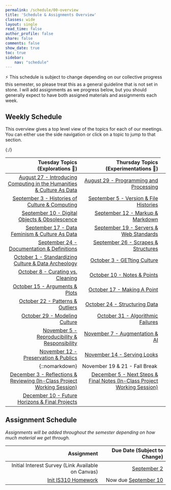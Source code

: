 ```yaml
---
permalink: /schedule/00-overview
title: 'Schedule & Assignments Overview'
classes: wide
layout: single
read_time: false
author_profile: false
share: false
comments: false
show_date: true
toc: true
sidebar:
    nav: "schedule"
---
```


<div class="notice--info">⚡️ This schedule is subject to change depending on our collective progress this semester, so please treat this as a general guideline that is not set in stone. I will add assignments as we progress below, but you should generally expect to have both assigned materials and assignments each week.</div>

## Weekly Schedule

This overview gives a top level view of the topics for each of our meetings. You can either use the side navigation or click on a topic to jump to that section.


|   Tuesday Topics (Explorations 🔭)  | Thursday Topics (Experimentations 🔬) |
| -----------------: | --------------: |
|[August 27 - Introducing Computing in the Humanities & Culture As Data]({{site.baseurl}}/schedule/01-introducing-computing-in-the-humanities-culture-as-data/) |[August 29 - Programming and Processing]({{site.baseurl}}/schedule/02-programming-and-processing/)|
|[September 3 - Histories of Culture & Computing]({{site.baseurl}}/schedule/03-histories-of-culture-and-computing/) |[September 5 - Version & File Histories]({{site.baseurl}}/schedule/04-version-file-histories/)|
|[September 10 - Digital Objects & Obsolescence]({{site.baseurl}}/schedule/05-digital-objects-and-obsolescence/) |[September 12 - Markup & Markdown]({{site.baseurl}}/schedule/06-markup-and-markdown/)|
|[September 17 - Data Feminism & Culture As Data]({{site.baseurl}}/schedule/07-data-feminism-and-culture-as-data/) |[September 19 - Servers & Web Standards]({{site.baseurl}}/schedule/08-servers-and-web-standards/)|
|[September 24 - Documentation & Definitions]({{site.baseurl}}/schedule/09-documentation-and-definitions/) |[September 26 - Scrapes & Structures]({{site.baseurl}}/schedule/10-scrapes-and-structures/)|
|[October 1 - Standardizing Culture & Data Archeology]({{site.baseurl}}/schedule/11-standardizing-culture-and-data-archeology/) |[October 3 - GETting Culture]({{site.baseurl}}/schedule/12-getting-culture/)|
|[October 8 - Curating vs. Cleaning]({{site.baseurl}}/schedule/13-curating-vs-cleaning/) |[October 10 - Notes & Points]({{site.baseurl}}/schedule/14-notes-and-points/)|
|[October 15 - Arguments & Plots]({{site.baseurl}}/schedule/15-arguments-and-plots/) |[October 17 - Making A Point]({{site.baseurl}}/schedule/16-making-a-point/)|
|[October 22 - Patterns & Outliers]({{site.baseurl}}/schedule/17-patterns-and-outliers/) |[October 24 - Structuring Data]({{site.baseurl}}/schedule/18-structuring-data/)|
|[October 29 - Modeling Culture]({{site.baseurl}}/schedule/19-modeling-culture/) |[October 31 - Algorithmic Failures]({{site.baseurl}}/schedule/20-algorithmic-failures/)|
|[November 5 - Reproducibility & Responsibility]({{site.baseurl}}/schedule/21-reproducibility-and-responsibility/) |[November 7 - Augmentation & AI]({{site.baseurl}}/schedule/22-augmentation-and-ai/)|
|[November 12 - Preservation & Publics]({{site.baseurl}}/schedule/23-preservation-and-publics/) |[November 14 - Serving Looks]({{site.baseurl}}/schedule/24-serving-looks/)|
|{::nomarkdown}<td colspan="2">November 19 & 21 - Fall Break</td>{:/}|
|[December 3 - Reflections & Reviewing (In-Class Project Working Session)]({{site.baseurl}}/schedule/27-reflections-and-reviewing/) |[December 5 - Next Steps & Final Notes (In-Class Project Working Session)]({{site.baseurl}}/schedule/28-next-steps-and-final-notes/)|
|[December 10 - Future Horizons & Final Projects]({{site.baseurl}}/schedule/29-future-horizons-and-final-projects) | |

## Assignment Schedule

*Assignments will be added throughout the semester depending on how much material we get through.*

|Assignment | Due Date (Subject to Change) |
| -----------------: | --------------: |
| Initial Interest Survey (Link Available on Canvas)| [September 2]({{site.baseurl}}/schedule/03-change-over-time-histories-of-computing/) |
| [Init IS310 Homework]({{site.baseurl}}/materials/introducing-humanities-computing/03-intro-versioning-git/#homework-init-is310) | Now due [September 10]({{site.baseurl}}/schedule/05-digital-objects-and-obsolescence/) |

